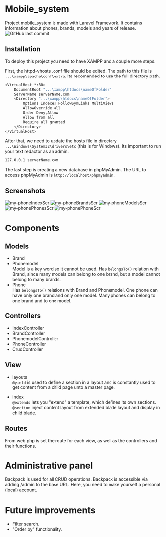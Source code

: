 # Mobile_system
Project mobile_system is made with Laravel Framework. It contains information about phones, brands, models and years of release.<br />
<img alt="GitHub last commit" src="https://img.shields.io/github/last-commit/Paradonized/mobile_system?style=plastic">


## Installation
To deploy this project you need to have XAMPP and a couple more steps.

First, the httpd-vhosts .conf file should be edited. The path to this file is `...\xampp\apache\conf\extra`. Its recomended to use the full directory path.
```bash
<VirtualHost *:80>
    DocumentRoot "...\xampp\htdocs\nameOfFolder"
    ServerName serverName.com
    <Directory "...\xampp\htdocs\nameOfFolder">
        Options Indexes FollowSymLinks MultiViews
        AllowOverride all
        Order Deny,Allow
        Allow from all
        Require all granted
    </Directory>
</VirtualHost>
```
After that, we need to update the hosts file in directory `...\Windows\System32\drivers\etc` (this is for Windows). Its important to run your text redactor as an admin. 
```bash
127.0.0.1 serverName.com
```
The last step is creating a new database in phpMyAdmin. The URL to access phpMyAdmin is `http://localhost/phpmyadmin`.

## Screenshots
![my-phoneIndexScr](https://user-images.githubusercontent.com/85744016/175363487-80202d1b-e439-4ccb-9b43-087eb3327330.png)
![my-phoneBrandsScr](https://user-images.githubusercontent.com/85744016/175363535-631f70d4-5710-425d-9159-93ba3b1991e6.png)
![my-phoneModelsScr](https://user-images.githubusercontent.com/85744016/175363547-6341cc87-15c3-45ac-8fc6-f5b9bf2ba454.png)
![my-phonePhonesScr](https://user-images.githubusercontent.com/85744016/175363562-9620cc69-1c94-438a-8e25-dfe41a0b22bc.png)
![my-phonePhoneScr](https://user-images.githubusercontent.com/85744016/175363566-142b66e7-e50a-437d-873a-a057319e07c3.png)


# Components

## Models

* Brand
* Phonemodel<br />
Model is a key word so it cannot be used. Has `belongsTo()` relation with Brand, since many models can belong to one brand, but a model cannot belong to many brands.
* Phone<br />
Has `belongsTo()` relations with Brand and Phonemodel. One phone can have only one brand and only one model. Many phones can belong to one brand and to one model. 

## Controllers

* IndexController
* BrandController
* PhonemodelController
* PhoneController
* CrudController

## View
* layouts<br />
`@yield` is used to define a section in a layout and is constantly used to get content from a child page unto a master page.<br />
 
* index<br />
`@extends` lets you "extend" a template, which defines its own sections.<br />
`@section` inject content layout from extended blade layout and display in child blade.
 
## Routes
From web.php is set the route for each view, as well as the controllers and their functions.

# Administrative panel 
Backpack is used for all CRUD operations. Backpack is accessible via adding /admin to the base URL. Here, you need to make yourself a personal (local) account.

# Future improvements
* Filter search.
* "Order by" functionality.

